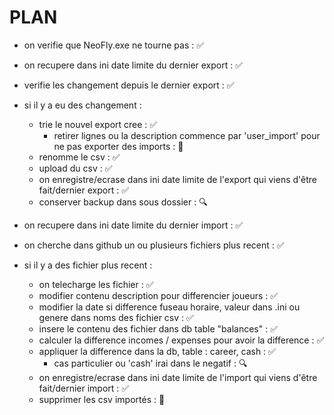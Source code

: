 # PLAN
- on verifie que NeoFly.exe ne tourne pas : :white_check_mark:
- on recupere dans ini date limite du dernier export : :white_check_mark:
- verifie les changement depuis le dernier export : :white_check_mark:
- si il y a eu des changement :
    - trie le nouvel export cree : :white_check_mark:
        - retirer lignes ou la description commence par 'user_import' pour ne pas exporter des imports : :construction:
    - renomme le csv : :white_check_mark:
    - upload du csv : :white_check_mark:
    - on enregistre/ecrase dans ini date limite de l'export qui viens d'être fait/dernier export : :white_check_mark:
    - conserver backup dans sous dossier : :mag:


- on recupere dans ini date limite du dernier import : :white_check_mark:
- on cherche dans github un ou plusieurs fichiers plus recent : :white_check_mark:
- si il y a des fichier plus recent : 
    - on telecharge les fichier : :white_check_mark:
    - modifier contenu description pour differencier joueurs : :white_check_mark:
    - modifier la date si difference fuseau horaire, valeur dans .ini ou genere dans noms des fichier csv : :white_check_mark:
    - insere le contenu des fichier dans db table "balances" : :white_check_mark:
    - calculer la difference incomes / expenses pour avoir la difference : :white_check_mark:
    - appliquer la difference dans la db, table : career, cash : :white_check_mark:
        - cas particulier ou 'cash' irai dans le negatif : :mag:
    - on enregistre/ecrase dans ini date limite de l'import qui viens d'être fait/dernier import : :white_check_mark:
    - supprimer les csv importés : :construction:

